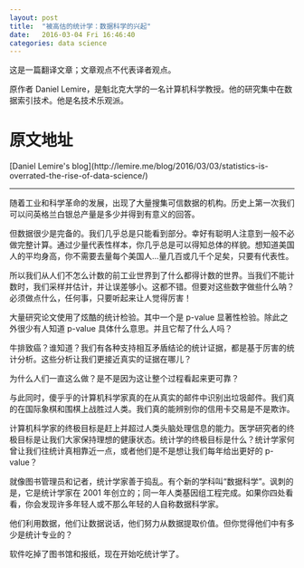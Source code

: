 ```yaml
---
layout: post
title:  "被高估的统计学：数据科学的兴起"
date:   2016-03-04 Fri 16:46:40 
categories: data science
---
```


<p>
这是一篇翻译文章；文章观点不代表译者观点。
</p>

<p>
原作者 Daniel Lemire，是魁北克大学的一名计算机科学教授。他的研究集中在数据索引技术。他是名技术乐观派。
</p>

<h1>原文地址</h1>
[Daniel Lemire's blog](http://lemire.me/blog/2016/03/03/statistics-is-overrated-the-rise-of-data-science/)

<hr>

<p>
随着工业和科学革命的发展，出现了大量搜集可信数据的机构。历史上第一次我们可以问英格兰白银总产量是多少并得到有意义的回答。
</p>

<p>
但数据很少是完备的。我们几乎总是只能看到部分。幸好有聪明人注意到一般不必做完整计算。通过少量代表性样本，你几乎总是可以得知总体的样貌。想知道美国人的平均身高，你不需要去量每个美国人...量几百或几千个足矣，只要有代表性。
</p>

<p>
所以我们从人们不怎么计数的前工业世界到了什么都得计数的世界。当我们不能计数时，我们采样并估计，并让误差够小。这都不错。但要对这些数字做些什么呐？必须做点什么，任何事，只要听起来让人觉得厉害！
</p>

<p>
大量研究论文使用了炫酷的统计检验。其中一个是 p-value 显著性检验。除此之外很少有人知道 p-value 具体什么意思。并且它帮了什么人吗？
</p>

<p>
牛排致癌？谁知道？我们有各种支持相互矛盾结论的统计证据，都是基于厉害的统计分析。这些分析让我们更接近真实的证据在哪儿？
</p>

<p>
为什么人们一直这么做？是不是因为这让整个过程看起来更可靠？
</p>

<p>
与此同时，傻乎乎的计算机科学家真的在从真实的邮件中识别出垃圾邮件。我们真的在国际象棋和围棋上战胜过人类。我们真的能辨别你的信用卡交易是不是欺诈。
</p>

<p>
计算机科学家的终极目标是赶上并超过人类头脑处理信息的能力。医学研究者的终极目标是让我们大家保持理想的健康状态。统计学的终极目标是什么？统计学家何曾让我们往统计真相靠近一点，或者他们是不是想让我们每年给出更好的 p-value？
</p>

<p>
就像图书管理员和记者，统计学家善于捣乱。有个新的学科叫“数据科学”。讽刺的是，它是统计学家在 2001 年创立的；同一年人类基因组工程完成。如果你四处看看，你会发现许多年轻人或不那么年轻的人自称数据科学家。
</p>

<p>
他们利用数据，他们让数据说话，他们努力从数据提取价值。但你觉得他们中有多少是统计专业的？
</p>

<p>
软件吃掉了图书馆和报纸，现在开始吃统计学了。
</p>
